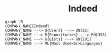<h1 align="center">Indeed</h1>

```mermaid
graph LR
COMPANY_NAME{Indeed}
COMPANY_NAME ---> U{Users} ---> UN[25]
COMPANY_NAME ---> R{Repositories} ---> RN[398]
COMPANY_NAME ---> G{Gists} ---> GN[291]
COMPANY_NAME ---> ML{Most Used<br>Languages}
```
